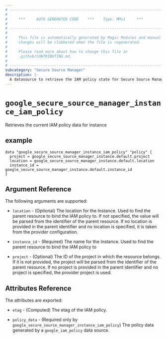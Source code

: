 ```yaml
---
# ----------------------------------------------------------------------------
#
#     ***     AUTO GENERATED CODE    ***    Type: MMv1     ***
#
# ----------------------------------------------------------------------------
#
#     This file is automatically generated by Magic Modules and manual
#     changes will be clobbered when the file is regenerated.
#
#     Please read more about how to change this file in
#     .github/CONTRIBUTING.md.
#
# ----------------------------------------------------------------------------
subcategory: "Secure Source Manager"
description: |-
  A datasource to retrieve the IAM policy state for Secure Source Manager Instance
---
```



# `google_secure_source_manager_instance_iam_policy`
Retrieves the current IAM policy data for instance


## example

```hcl
data "google_secure_source_manager_instance_iam_policy" "policy" {
  project = google_secure_source_manager_instance.default.project
  location = google_secure_source_manager_instance.default.location
  instance_id = google_secure_source_manager_instance.default.instance_id
}
```

## Argument Reference

The following arguments are supported:

* `location` - (Optional) The location for the Instance.
 Used to find the parent resource to bind the IAM policy to. If not specified,
  the value will be parsed from the identifier of the parent resource. If no location is provided in the parent identifier and no
  location is specified, it is taken from the provider configuration.
* `instance_id` - (Required) The name for the Instance.
 Used to find the parent resource to bind the IAM policy to

* `project` - (Optional) The ID of the project in which the resource belongs.
    If it is not provided, the project will be parsed from the identifier of the parent resource. If no project is provided in the parent identifier and no project is specified, the provider project is used.

## Attributes Reference

The attributes are exported:

* `etag` - (Computed) The etag of the IAM policy.

* `policy_data` - (Required only by `google_secure_source_manager_instance_iam_policy`) The policy data generated by
  a `google_iam_policy` data source.
